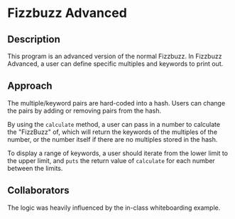# Fizzbuzz Advanced

## Description
This program is an advanced version of the normal Fizzbuzz. In Fizzbuzz Advanced, a user can define specific multiples and keywords to print out.

## Approach
The multiple/keyword pairs are hard-coded into a hash. Users can change the pairs by adding or removing pairs from the hash.

By using the `calculate` method, a user can pass in a number to calculate the "FizzBuzz" of, which will return the keywords of the multiples of the number, or the number itself if there are no multiples stored in the hash.

To display a range of keywords, a user should iterate from the lower limit to the upper limit, and `puts` the return value of `calculate` for each number between the limits.

## Collaborators
The logic was heavily influenced by the in-class whiteboarding example.
